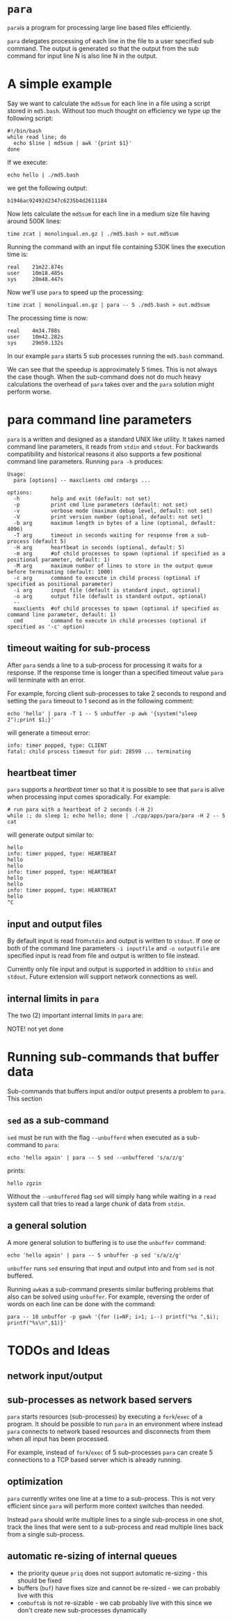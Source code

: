 # ```para```

```para```is a program for processing large line based files efficiently.

```para``` delegates processing of each line in the file to a user specified sub command. The output is generated so that the output from the sub command for input line N is also line N in the output.

# A simple example

Say we want to calculate the ```md5sum``` for each line in a file using a script stored in ```md5.bash```. Without too much thought on efficiency we type up the following script:

```
#!/bin/bash
while read line; do
  echo $line | md5sum | awk '{print $1}'
done
```

If we execute:

```
echo hello | ./md5.bash
```

we get the following output:

```
b1946ac92492d2347c6235b4d2611184
```

Now lets calculate the ```md5sum``` for each line in a medium size file having around 500K lines:

```
time zcat | monolingual.en.gz | ./md5.bash > out.md5sum
```

Running the command with an input file containing 530K lines the execution time is:

```
real    21m22.874s
user    10m18.485s
sys     28m48.447s
```

Now we'll use ```para``` to speed up the processing:

```
time zcat | monolingual.en.gz | para -- 5 ./md5.bash > out.md5sum
```

The processing time is now:

```
real    4m34.788s
user    10m42.282s
sys     29m59.132s
```

In our example ```para``` starts 5 sub processes running the ```md5.bash``` command. 

We can see that the speedup is approximately 5 times. This is not always the case though. When the sub-command does not do much heavy calculations the overhead of ```para``` takes over and the ```para``` solution might perform worse.



# **para** command line parameters

```para``` is a written and designed as a standard UNIX like utility. It takes named command line parameters, it reads from ```stdin``` and ```stdout```. For backwards compatibility and historical reasons it also supports a few positional command line parameters. Running ```para -h``` produces:

```
Usage:
  para [options] -- maxclients cmd cmdargs ...

options:
  -h          help and exit (default: not set)
  -p          print cmd line parameters (default: not set)
  -v          verbose mode (maximum debug level, default: not set)
  -V          print version number (optional, default: not set)
  -b arg      maximum length in bytes of a line (optional, default: 4096)
  -T arg      timeout in seconds waiting for response from a sub-process (default 5)
  -H arg      heartbeat in seconds (optional, default: 5)
  -m arg      #of child processes to spawn (optional if specified as a positional parameter, default: 1)
  -M arg      maximum number of lines to store in the output queue before terminating (default: 1000)
  -c arg      command to execute in child process (optional if specified as positional parameter)
  -i arg      input file (default is standard input, optional)
  -o arg      output file (default is standard output, optional)
  --
  maxclients  #of child processes to spawn (optional if specified as command line parameter, default: 1)
  cmd         command to execute in child processes (optional if specified as '-c' option)
```
## timeout waiting for sub-process

After ```para``` sends a line to a sub-process for processing it waits for a response. If the response time is longer than a specified timeout value ```para``` will terminate with an error. 

For example, forcing client sub-processes to take 2 seconds to respond and setting the ```para``` timeout to 1 second as in the following comment:

```
echo 'hello' | para -T 1 -- 5 unbuffer -p awk '{system("sleep 2");print $1;}'
```

will generate a timeout error:

```
info: timer popped, type: CLIENT
fatal: child process timeout for pid: 28599 ... terminating
```

## heartbeat timer

```para``` supports a *heartbeat* timer so that it is possible to see that ```para``` is alive when processing input comes sporadically. For example:

```
# run para with a heartbeat of 2 seconds (-H 2)
while :; do sleep 1; echo hello; done | ./cpp/apps/para/para -H 2 -- 5 cat
```

will generate output similar to:

```
hello
info: timer popped, type: HEARTBEAT
hello
hello
info: timer popped, type: HEARTBEAT
hello
hello
info: timer popped, type: HEARTBEAT
hello
^C
```

## input and output files

By default input is read from```stdin``` and output is written to ```stdout```. If one or both of the command line parameters ```-i inputfile``` and ```-o outputfile``` are specified input is read from file and output is written to file instead.

Currently only file input and output is supported in addition to ```stdin``` and ```stdout```. Future extension will support network connections as well.

## internal limits in ```para```

The two (2) important internal limits in ```para``` are:

NOTE! not yet done

# Running sub-commands that buffer data

Sub-commands that buffers input and/or output presents a problem to ```para```. This section 

## ```sed``` as a sub-command

 ```sed``` must be run with the flag ```--unbufferd``` when executed as a sub-command to ```para```:

```
echo 'hello again' | para -- 5 sed --unbuffered 's/a/z/g'
```

prints:

```
hello zgzin
```

Without the ```--unbuffered``` flag ```sed``` will simply hang while waiting in a ```read``` system call that tries to read a large chunk of data from ```stdin```.

## a general solution

A more general solution to buffering is to use the ``unbuffer`` command:

```
echo 'hello again' | para -- 5 unbuffer -p sed 's/a/z/g'
```

```unbuffer``` runs ```sed``` ensuring that input and output into and from ```sed``` is not buffered.

Running ```awk```as a sub-command presents similar buffering problems that also can be solved using ```unbuffer```. For example, reversing the order of words on each line can be done with the command:

```
para -- 10 unbuffer -p gawk '{for (i=NF; i>1; i--) printf("%s ",$i); printf("%s\n",$1)}' 
```



# TODOs and Ideas

## network input/output

## sub-processes as network based servers

```para``` starts resources (sub-processes) by executing a ```fork```/```exec``` of a program. It should be possible to run ```para``` in an environment where instead ```para``` connects to network based resources and disconnects from them when all input has been processed.

For example, instead of ```fork```/```exec``` of 5 sub-processes ```para``` can create 5 connections to a TCP based server which is already running.

## optimization

```para``` currently writes one line at a time to a sub-process. This is not very efficient since ```para``` will perform more context switches than needed.

Instead ```para``` should write multiple lines to a single sub-process in one shot, track the lines that were sent to a sub-process and read multiple lines back from a single sub-process.

## automatic re-sizing of internal queues

* the priority queue ```priq``` does not support automatic re-sizing - this should be fixed
* buffers (```buf```) have fixes size and cannot be re-sized - we can probably live with this 
* ```combuftab``` is not re-sizable - we cab probably live with this since we don't create new sub-processes dynamically


